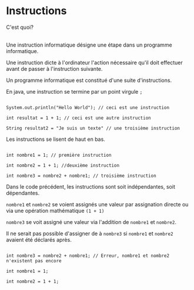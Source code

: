 # Instructions

C'est quoi?
<p><br>Une instruction informatique désigne une étape dans un programme informatique.</br>
<p>Une instruction dicte à l'ordinateur l'action nécessaire qu'il doit effectuer avant de passer à l'instruction suivante. </p>
<p>Un programme informatique est constitué d'une suite d'instructions.</p>

En java, une instruction se termine par un point virgule `;`

```exemples

System.out.println("Hello World"); // ceci est une instruction

int resultat = 1 + 1; // ceci est une autre instruction

String resultat2 = "Je suis un texte" // une troisième instruction

```

Les instructions se lisent de haut en bas.

```en java

int nombre1 = 1; // première instruction

int nombre2 = 1 + 1; //deuxième instruction

int nombre3 = nombre2 + nombre1; // troisième instruction

```

Dans le code précédent, les instructions sont soit indépendantes, soit dépendantes.

`nombre1` et `nombre2` se voient assignés une valeur par assignation directe ou via une opération mathématique `(1 + 1)`

`nombre3` se voit assigné une valeur via l'addition de `nombre1` et `nombre2`.

Il ne serait pas possible d'assigner de à `nombre3` si `nombre1` et `nombre2` avaient été déclarés après.

```en java

int nombre3 = nombre2 + nombre1; // Erreur, nombre1 et nombre2 n'existent pas encore

int nombre1 = 1; 

int nombre2 = 1 + 1; 

```
